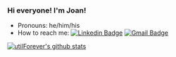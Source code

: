 ### Hi everyone! I'm Joan!
- Pronouns: he/him/his
- How to reach me: [![Linkedin Badge](https://img.shields.io/badge/-LinkedIn-blue?style=flat-square&logo=Linkedin&logoColor=white&link=https://www.linkedin.com/in/joan-perez-lozano-a85310119/)](https://www.linkedin.com/in/joan-perez-lozano-a85310119/)
[![Gmail Badge](https://img.shields.io/badge/-Gmail-d14836?style=flat-square&logo=Gmail&logoColor=white&link=mailto:joanperezl123@gmail.com)](mailto:joanperezl123@gmail.com)

[![utilForever's github stats](https://github-readme-stats.vercel.app/api?username=jplaudir8&show_icons=true&hide_border=true)](https://github.com/jplaudir8)

<!--
**Jplaudir8/jplaudir8** is a ✨ _special_ ✨ repository because its `README.md` (this file) appears on your GitHub profile.

Here are some ideas to get you started:

- 🔭 I’m currently working on ...
- 🌱 I’m currently learning ...
- 👯 I’m looking to collaborate on ...
- 🤔 I’m looking for help with ...
- 💬 Ask me about ...
- 📫 How to reach me: ...
- 😄 Pronouns: ...
- ⚡ Fun fact: ...
-->
